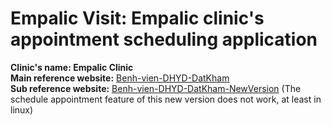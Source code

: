 # Empalic Visit: Empalic clinic's appointment scheduling application  
**Clinic's name: Empalic Clinic**  
**Main reference website:**
  [Benh-vien-DHYD-DatKham](https://umc-v1.medpro.vn/)  
**Sub reference website:**
  [Benh-vien-DHYD-DatKham-NewVersion](https://medpro.vn/umc1/) (The schedule appointment feature of this new version does not work, at least in linux)  
